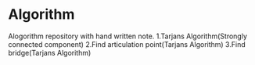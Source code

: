 # Algorithm
Alogorithm repository with hand written note.
1.Tarjans Algorithm(Strongly connected component)
2.Find articulation point(Tarjans Algorithm)
3.Find bridge(Tarjans Algorithm)
